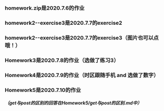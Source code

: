 ### homework.zip是2020.7.6的作业

### homework2--exercise3是2020.7.7的exercise2

### homework2--exercise3是2020.7.7的exercise3（图片也可以点哦！）

### Homework3是2020.7.8的作业（选做了练习3）

### Homework4是2020.7.9的作业（时区跟随手机 and 选做了数字）

### Homework5是2020.7.10的作业

##### （get与post的区别的回答在Homework5/get与post的区别.md中）